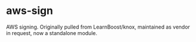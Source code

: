 aws-sign
========

AWS signing. Originally pulled from LearnBoost/knox, maintained as vendor in request, now a standalone module.

